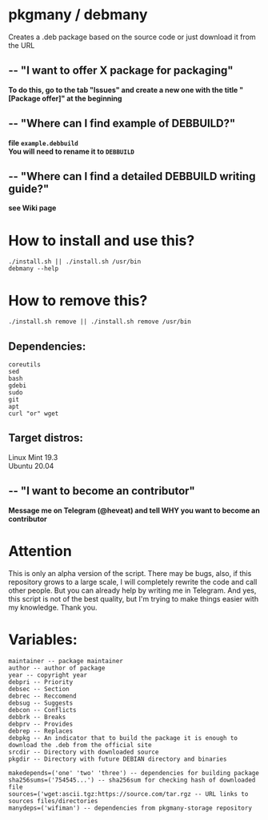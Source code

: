 # pkgmany / debmany
Creates a .deb package based on the source code or just download it from the URL

## -- "I want to offer X package for packaging"
**To do this, go to the tab "Issues" and create a new one with the title "[Package offer]" at the beginning**

## -- "Where can I find example of DEBBUILD?"
**file ```example.debbuild``` \
You will need to rename it to ```DEBBUILD```**

## -- "Where can I find a detailed DEBBUILD writing guide?"
**see Wiki page**

# How to install and use this?
```
./install.sh || ./install.sh /usr/bin
debmany --help
```

# How to remove this?
```
./install.sh remove || ./install.sh remove /usr/bin
```

## Dependencies:
```
coreutils
sed
bash
gdebi
sudo
git
apt
curl "or" wget
```

## Target distros:
Linux Mint 19.3 \
Ubuntu 20.04

## -- "I want to become an contributor"
**Message me on Telegram (@heveat) and tell WHY you want to become an contributor**

# Attention
This is only an alpha version of the script. There may be bugs, also, if this repository grows to a large scale, I will completely rewrite the code and call other people. But you can already help by writing me in Telegram. And yes, this script is not of the best quality, but I'm trying to make things easier with my knowledge. Thank you.

# Variables:
```
maintainer -- package maintainer
author -- author of package
year -- copyright year
debpri -- Priority
debsec -- Section
debrec -- Reccomend
debsug -- Suggests
debcon -- Conflicts
debbrk -- Breaks
debprv -- Provides
debrep -- Replaces
debpkg -- An indicator that to build the package it is enough to download the .deb from the official site
srcdir -- Directory with downloaded source
pkgdir -- Directory with future DEBIAN directory and binaries
```
```
makedepends=('one' 'two' 'three') -- dependencies for building package
sha256sums=('754545...') -- sha256sum for checking hash of downloaded file
sources=('wget:ascii.tgz:https://source.com/tar.rgz -- URL links to sources files/directories
manydeps=('wifiman') -- dependencies from pkgmany-storage repository
``` 
